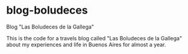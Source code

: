 # blog-boludeces
Blog "Las Boludeces de la Gallega"

This is the code for a travels blog called "Las Boludeces de la Gallega" about my experiences and life in Buenos Aires for almost a year.
